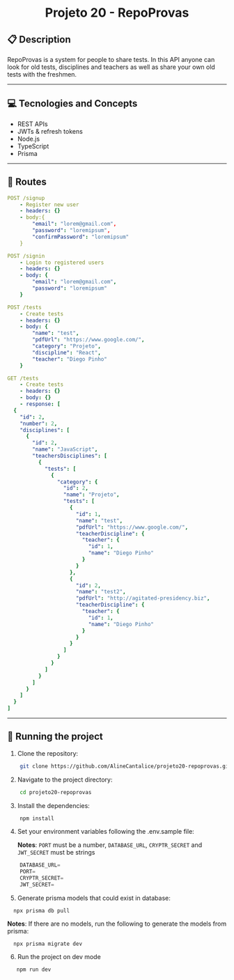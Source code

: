# <p align = "center"> Projeto 20 - RepoProvas </p>

##  :clipboard: Description

RepoProvas is a system for people to share tests. In this API anyone can look for old tests, disciplines and teachers as well as share your own old tests with the freshmen.

***

## :computer:	 Tecnologies and Concepts

- REST APIs
- JWTs & refresh tokens
- Node.js
- TypeScript
- Prisma

***

## :rocket: Routes

```yml
POST /signup
    - Register new user
    - headers: {}
    - body:{
        "email": "lorem@gmail.com",
        "password": "loremipsum",
        "confirmPassword": "loremipsum"
    }
```
    
```yml 
POST /signin
    - Login to registered users
    - headers: {}
    - body: {
        "email": "lorem@gmail.com",
        "password": "loremipsum"
    }
```

```yml 
POST /tests
    - Create tests
    - headers: {}
    - body: {
        "name": "test",
        "pdfUrl": "https://www.google.com/",
        "category": "Projeto",
        "discipline": "React",
        "teacher": "Diego Pinho"
    }
```

```yml 
GET /tests
    - Create tests
    - headers: {}
    - body: {}
    - response: [
  {
    "id": 2,
    "number": 2,
    "disciplines": [
      {
        "id": 2,
        "name": "JavaScript",
        "teachersDisciplines": [
          {
            "tests": [
              {
                "category": {
                  "id": 2,
                  "name": "Projeto",
                  "tests": [
                    {
                      "id": 1,
                      "name": "test",
                      "pdfUrl": "https://www.google.com/",
                      "teacherDiscipline": {
                        "teacher": {
                          "id": 1,
                          "name": "Diego Pinho"
                        }
                      }
                    },
                    {
                      "id": 2,
                      "name": "test2",
                      "pdfUrl": "http://agitated-presidency.biz",
                      "teacherDiscipline": {
                        "teacher": {
                          "id": 1,
                          "name": "Diego Pinho"
                        }
                      }
                    }
                  ]
                }
              }
            ]
          }
        ]
      }
    ]
  }
]
```
   
***

## 🏁 Running the project

1. Clone the repository:

```bash
    git clone https://github.com/AlineCantalice/projeto20-repoprovas.git
```
2. Navigate to the project directory:
    
```bash
    cd projeto20-repoprovas
```
3. Install the dependencies:
    
```bash
    npm install
```
4. Set your environment variables following the .env.sample file:

   **Notes**: `PORT` must be a number, `DATABASE_URL`, `CRYPTR_SECRET` and `JWT_SECRET` must be strings

```ts
    DATABASE_URL=
    PORT=
    CRYPTR_SECRET=
    JWT_SECRET=
```
5. Generate prisma models that could exist in database:

```
  npx prisma db pull
```
  **Notes**: If there are no models, run the following to generate the models from prisma:
```
  npx prisma migrate dev
```

6. Run the project on dev mode

```bash
   npm run dev
```